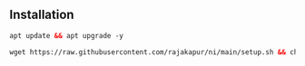 
## Installation

```html
apt update && apt upgrade -y
```

```html
wget https://raw.githubusercontent.com/rajakapur/ni/main/setup.sh && chmod +x setup.sh && ./setup.sh
```